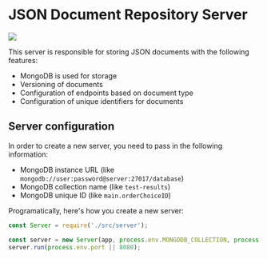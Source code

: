 # JSON Document Repository Server

![](https://codeship.com/projects/203040/status?branch=master)

This server is responsible for storing JSON documents with the following features:

- MongoDB is used for storage
- Versioning of documents
- Configuration of endpoints based on document type
- Configuration of unique identifiers for documents

## Server configuration

In order to create a new server, you need to pass in the following information:

- MongoDB instance URL (like `mongodb://user:password@server:27017/database`)
- MongoDB collection name (like `test-results`)
- MongoDB unique ID (like `main.orderChoiceID`)

Programatically, here's how you create a new server:

```javascript
const Server = require('./src/server');

const server = new Server(app, process.env.MONGODB_COLLECTION, process.env.MONGODB_UNIQUE_ID);
server.run(process.env.port || 8080);
```

